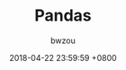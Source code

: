 ---
layout: post
title: "Pandas"
description: Pandas是数据处理经常用到的工具包。
date: 2018-04-22 23:59:59 +0800
categories: python
author: bwzou
---